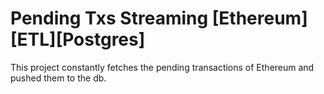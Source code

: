 # Pending Txs Streaming [Ethereum][ETL][Postgres]
This project constantly fetches the pending transactions of Ethereum and pushed them to the db.
